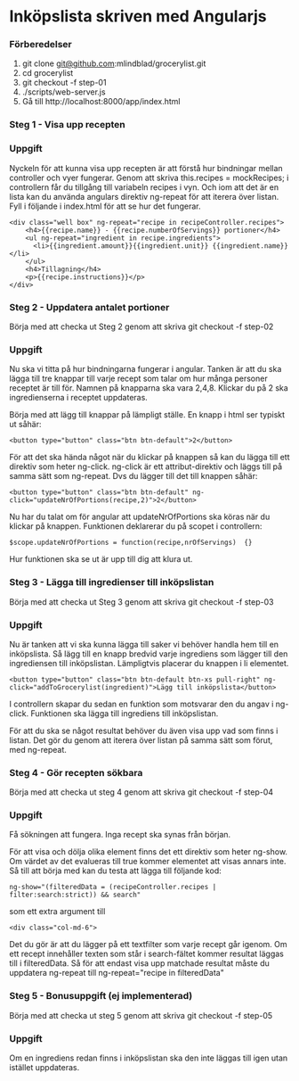# Inköpslista skriven med Angularjs

### Förberedelser

1. git clone git@github.com:mlindblad/grocerylist.git
1. cd grocerylist
1. git checkout -f step-01
1. ./scripts/web-server.js
1. Gå till http://localhost:8000/app/index.html

### Steg 1 - Visa upp recepten

### Uppgift
Nyckeln för att kunna visa upp recepten är att förstå hur bindningar mellan controller och vyer fungerar. Genom att skriva this.recipes = mockRecipes; i controllern får du tillgång till variabeln recipes i vyn. Och iom att det är en lista kan du använda angulars direktiv ng-repeat för att iterera över listan.
Fyll i följande i index.html för att se hur det fungerar.

    <div class="well box" ng-repeat="recipe in recipeController.recipes">
        <h4>{{recipe.name}} - {{recipe.numberOfServings}} portioner</h4>
        <ul ng-repeat="ingredient in recipe.ingredients">
          <li>{{ingredient.amount}}{{ingredient.unit}} {{ingredient.name}}</li>
        </ul>
        <h4>Tillagning</h4>
        <p>{{recipe.instructions}}</p>
    </div>

### Steg 2 - Uppdatera antalet portioner

Börja med att checka ut Steg 2 genom att skriva git checkout -f step-02

### Uppgift
Nu ska vi titta på hur bindningarna fungerar i angular. Tanken är att du ska lägga till tre knappar till varje recept som talar om hur många personer receptet är till för. Namnen på knapparna ska vara 2,4,8. Klickar du på 2 ska ingredienserna i receptet uppdateras.

Börja med att lägg till knappar på lämpligt ställe. En knapp i html ser typiskt ut såhär: 
    
    <button type="button" class="btn btn-default">2</button>

För att det ska hända något när du klickar på knappen så kan du lägga till ett direktiv som heter ng-click. ng-click är ett attribut-direktiv och läggs till på samma sätt som ng-repeat. Dvs du lägger till det till knappen såhär: 

    <button type="button" class="btn btn-default" ng-click="updateNrOfPortions(recipe,2)">2</button> 

Nu har du talat om för angular att updateNrOfPortions ska köras när du klickar på knappen. Funktionen deklarerar du på scopet i controllern:

    $scope.updateNrOfPortions = function(recipe,nrOfServings)  {}

Hur funktionen ska se ut är upp till dig att klura ut.

### Steg 3 - Lägga till ingredienser till inköpslistan

Börja med att checka ut Steg 3 genom att skriva git checkout -f step-03

### Uppgift
Nu är tanken att vi ska kunna lägga till saker vi behöver handla hem till en inköpslista. Så lägg till en knapp bredvid varje ingrediens som lägger till den ingrediensen till inköpslistan. Lämpligtvis placerar du knappen i li elementet.

    <button type="button" class="btn btn-default btn-xs pull-right" ng-click="addToGrocerylist(ingredient)">Lägg till inköpslista</button>

I controllern skapar du sedan en funktion som motsvarar den du angav i ng-click. Funktionen ska lägga till ingrediens till inköpslistan.

För att du ska se något resultat behöver du även visa upp vad som finns i listan. Det gör du genom att iterera över listan på samma sätt som förut, med ng-repeat.


### Steg 4 - Gör recepten sökbara

Börja med att checka ut steg 4 genom att skriva git checkout -f step-04

### Uppgift

Få sökningen att fungera. Inga recept ska synas från början.

För att visa och dölja olika element finns det ett direktiv som heter ng-show. Om värdet av det evalueras till true kommer elementet att visas annars inte. Så till att börja med kan du testa att lägga till följande kod:

    ng-show="(filteredData = (recipeController.recipes | filter:search:strict)) && search" 

som ett extra argument till 
    
    <div class="col-md-6">

Det du gör är att du lägger på ett textfilter som varje recept går igenom. Om ett recept innehåller texten som står i search-fältet kommer resultat läggas till i filteredData. Så för att endast visa upp matchade resultat måste du uppdatera ng-repeat till ng-repeat="recipe in filteredData"

### Steg 5 - Bonusuppgift (ej implementerad)

Börja med att checka ut steg 5 genom att skriva git checkout -f step-05

### Uppgift
Om en ingrediens redan finns i inköpslistan ska den inte läggas till igen utan istället uppdateras.

